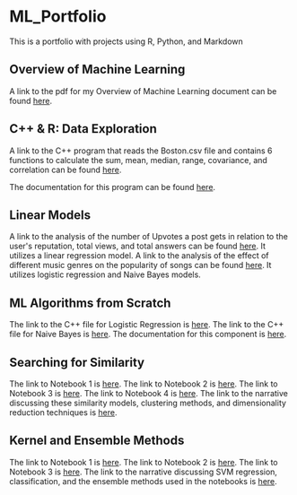 # ML_Portfolio
This is a portfolio with projects using R, Python, and Markdown

## Overview of Machine Learning
A link to the pdf for my Overview of Machine Learning document can be found [here](https://github.com/haniyyahh/ML_Portfolio/blob/main/Overview_of_ML.pdf).

## C++ & R: Data Exploration
A link to the C++ program that reads the Boston.csv file and contains 6 functions to calculate the sum, mean, median, range, covariance, and correlation can be found [here](https://github.com/haniyyahh/ML_Portfolio/blob/main/data_exploration.cpp).

The documentation for this program can be found [here](https://github.com/haniyyahh/ML_Portfolio/blob/main/Data_Exploration_Documentation.pdf).

## Linear Models
A link to the analysis of the number of Upvotes a post gets in relation to the user's reputation, total views, and total answers can be found [here](https://github.com/haniyyahh/ML_Portfolio/blob/main/linear_regression_RNotebook.pdf). It utilizes a linear regression model.
A link to the analysis of the effect of different music genres on the popularity of songs can be found [here](https://github.com/haniyyahh/ML_Portfolio/blob/main/Classification_RNotebook.pdf). It utilizes logistic regression and Naive Bayes models.

## ML Algorithms from Scratch
The link to the C++ file for Logistic Regression is [here](https://github.com/haniyyahh/ML_Portfolio/blob/main/MLScratch2.cpp).
The link to the C++ file for Naive Bayes is [here](https://github.com/haniyyahh/ML_Portfolio/blob/main/NaiveBayes.cpp).
The documentation for this component is [here](https://github.com/haniyyahh/ML_Portfolio/blob/main/ML%20Algorithms%20from%20Scratch%20Documentation.pdf).

## Searching for Similarity
The link to Notebook 1 is [here](https://github.com/haniyyahh/ML_Portfolio/blob/main/N1-Regression.pdf).
The link to Notebook 2 is [here](https://github.com/haniyyahh/ML_Portfolio/blob/main/Notebook2.pdf).
The link to Notebook 3 is [here](https://github.com/haniyyahh/ML_Portfolio/blob/main/Notebook3-compressed.pdf).
The link to Notebook 4 is [here](https://github.com/haniyyahh/ML_Portfolio/blob/main/Notebook4.pdf).
The link to the narrative discussing these similarity models, clustering methods, and dimensionality reduction techniques is [here](https://github.com/haniyyahh/ML_Portfolio/blob/main/ML_%20Searching%20for%20Similarity.pdf).

## Kernel and Ensemble Methods
The link to Notebook 1 is [here]().
The link to Notebook 2 is [here]().
The link to Notebook 3 is [here]().
The link to the narrative discussing SVM regression, classification, and the ensemble methods used in the notebooks is [here]().

